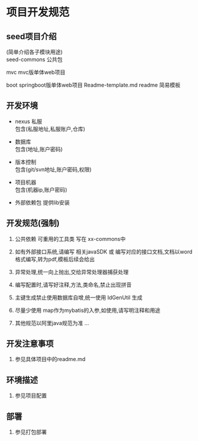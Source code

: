 # 项目开发规范

## seed项目介绍
(简单介绍各子模块用途)   
seed-commons 公共包   

mvc mvc版单体web项目

boot springboot版单体web项目
Readme-template.md readme 简易模板







## 开发环境

* nexus 私服  
包含(私服地址,私服账户,仓库)
* 数据库  
包含(地址,账户密码)

* 版本控制  
包含(git/svn地址,账户密码,权限)

* 项目机器  
包含(机器ip,账户密码)


* 外部依赖包 提供lib安装  

## 开发规范(强制)

1. 公共依赖 可重用的工具类 写在 xx-commons中

2. 如有外部接口系统,请编写 相关javaSDK 或 编写对应的接口文档,文档以word格式编写,转为pdf,模板后续会给出

3. 异常处理,统一向上抛出,交给异常处理器捕获处理

4. 编写配置时,请写好注释,方法,类命名,禁止出现拼音

5. 主键生成禁止使用数据库自增,统一使用 IdGenUtil 生成

6. 尽量少使用 map作为mybatis的入参,如使用,请写明注释和用途

7. 其他规范以阿里java规范为准
...

## 开发注意事项

1. 参见具体项目中的readme.md

##  环境描述
1. 参见项目配置

   


## 部署 
1. 参见打包部署








